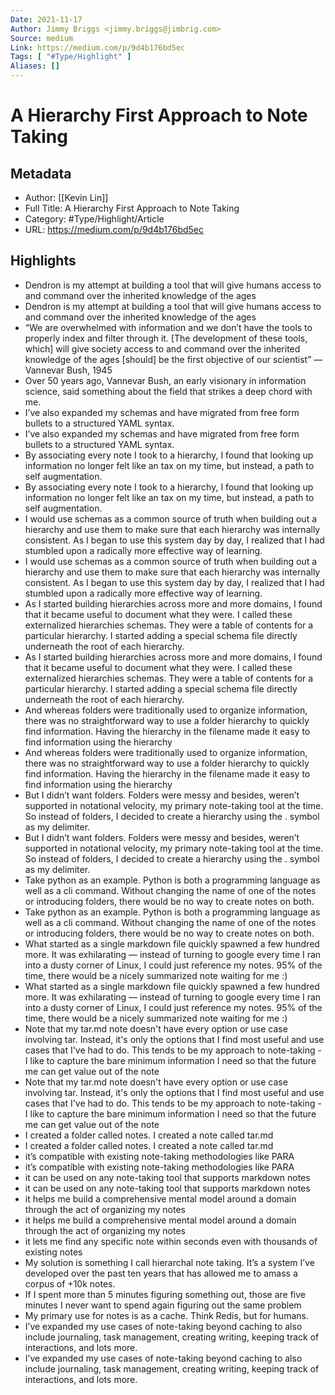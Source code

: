```yaml
---
Date: 2021-11-17
Author: Jimmy Briggs <jimmy.briggs@jimbrig.com>
Source: medium
Link: https://medium.com/p/9d4b176bd5ec
Tags: [ "#Type/Highlight" ]
Aliases: []
---
```

# A Hierarchy First Approach to Note Taking

## Metadata
- Author: [[Kevin Lin]]
- Full Title: A Hierarchy First Approach to Note Taking
- Category: #Type/Highlight/Article
- URL: https://medium.com/p/9d4b176bd5ec

## Highlights
- Dendron is my attempt at building a tool that will give humans access to and command over the inherited knowledge of the ages
- Dendron is my attempt at building a tool that will give humans access to and command over the inherited knowledge of the ages
- “We are overwhelmed with information and we don’t have the tools to properly index and filter through it. [The development of these tools, which] will give society access to and command over the inherited knowledge of the ages [should] be the first objective of our scientist” — Vannevar Bush, 1945
- Over 50 years ago, Vannevar Bush, an early visionary in information science, said something about the field that strikes a deep chord with me.
- I’ve also expanded my schemas and have migrated from free form bullets to a structured YAML syntax.
- I’ve also expanded my schemas and have migrated from free form bullets to a structured YAML syntax.
- By associating every note I took to a hierarchy, I found that looking up information no longer felt like an tax on my time, but instead, a path to self augmentation.
- By associating every note I took to a hierarchy, I found that looking up information no longer felt like an tax on my time, but instead, a path to self augmentation.
- I would use schemas as a common source of truth when building out a hierarchy and use them to make sure that each hierarchy was internally consistent. As I began to use this system day by day, I realized that I had stumbled upon a radically more effective way of learning.
- I would use schemas as a common source of truth when building out a hierarchy and use them to make sure that each hierarchy was internally consistent. As I began to use this system day by day, I realized that I had stumbled upon a radically more effective way of learning.
- As I started building hierarchies across more and more domains, I found that it became useful to document what they were. I called these externalized hierarchies schemas. They were a table of contents for a particular hierarchy. I started adding a special schema file directly underneath the root of each hierarchy.
- As I started building hierarchies across more and more domains, I found that it became useful to document what they were. I called these externalized hierarchies schemas. They were a table of contents for a particular hierarchy. I started adding a special schema file directly underneath the root of each hierarchy.
- And whereas folders were traditionally used to organize information, there was no straightforward way to use a folder hierarchy to quickly find information. Having the hierarchy in the filename made it easy to find information using the hierarchy
- And whereas folders were traditionally used to organize information, there was no straightforward way to use a folder hierarchy to quickly find information. Having the hierarchy in the filename made it easy to find information using the hierarchy
- But I didn’t want folders. Folders were messy and besides, weren’t supported in notational velocity, my primary note-taking tool at the time. So instead of folders, I decided to create a hierarchy using the . symbol as my delimiter.
- But I didn’t want folders. Folders were messy and besides, weren’t supported in notational velocity, my primary note-taking tool at the time. So instead of folders, I decided to create a hierarchy using the . symbol as my delimiter.
- Take python as an example. Python is both a programming language as well as a cli command. Without changing the name of one of the notes or introducing folders, there would be no way to create notes on both.
- Take python as an example. Python is both a programming language as well as a cli command. Without changing the name of one of the notes or introducing folders, there would be no way to create notes on both.
- What started as a single markdown file quickly spawned a few hundred more. It was exhilarating — instead of turning to google every time I ran into a dusty corner of Linux, I could just reference my notes. 95% of the time, there would be a nicely summarized note waiting for me :)
- What started as a single markdown file quickly spawned a few hundred more. It was exhilarating — instead of turning to google every time I ran into a dusty corner of Linux, I could just reference my notes. 95% of the time, there would be a nicely summarized note waiting for me :)
- Note that my tar.md note doesn't have every option or use case involving tar. Instead, it's only the options that I find most useful and use cases that I've had to do. This tends to be my approach to note-taking - I like to capture the bare minimum information I need so that the future me can get value out of the note
- Note that my tar.md note doesn't have every option or use case involving tar. Instead, it's only the options that I find most useful and use cases that I've had to do. This tends to be my approach to note-taking - I like to capture the bare minimum information I need so that the future me can get value out of the note
- I created a folder called notes. I created a note called tar.md
- I created a folder called notes. I created a note called tar.md
- it’s compatible with existing note-taking methodologies like PARA
- it’s compatible with existing note-taking methodologies like PARA
- it can be used on any note-taking tool that supports markdown notes
- it can be used on any note-taking tool that supports markdown notes
- it helps me build a comprehensive mental model around a domain through the act of organizing my notes
- it helps me build a comprehensive mental model around a domain through the act of organizing my notes
- it lets me find any specific note within seconds even with thousands of existing notes
- My solution is something I call hierarchal note taking. It’s a system I’ve developed over the past ten years that has allowed me to amass a corpus of +10k notes.
- If I spent more than 5 minutes figuring something out, those are five minutes I never want to spend again figuring out the same problem
- My primary use for notes is as a cache. Think Redis, but for humans.
- I’ve expanded my use cases of note-taking beyond caching to also include journaling, task management, creating writing, keeping track of interactions, and lots more.
- I’ve expanded my use cases of note-taking beyond caching to also include journaling, task management, creating writing, keeping track of interactions, and lots more.
